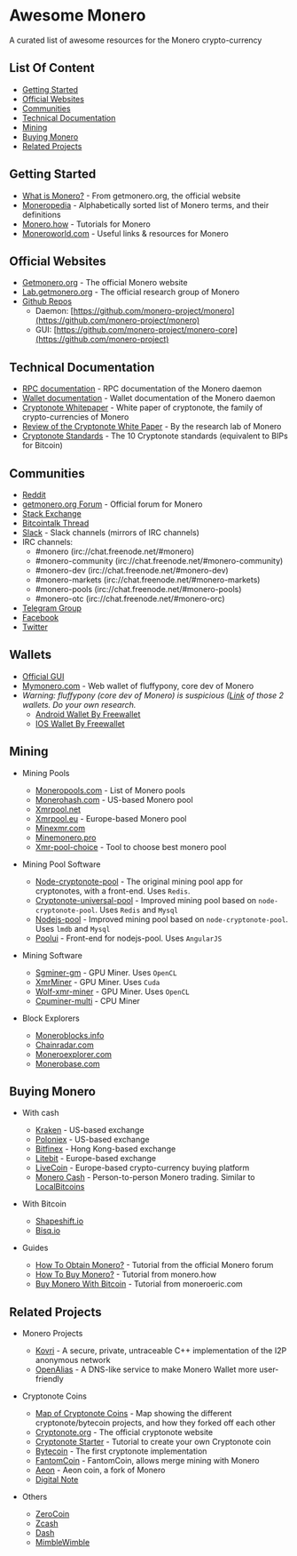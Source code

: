 # Awesome Monero
A curated list of awesome resources for the Monero crypto-currency

## List Of Content
- [Getting Started](#getting-started)
- [Official Websites](#official-websites)
- [Communities](#communities)
- [Technical Documentation](#technical-documentation)
- [Mining](#mining)
- [Buying Monero](#buying-monero)
- [Related Projects](#related-projects)

## Getting Started
- [What is Monero?](https://getmonero.org/get-started/what-is-monero) - From getmonero.org, the official website
- [Moneropedia](https://getmonero.org/resources/moneropedia) - Alphabetically sorted list of Monero terms, and their definitions
- [Monero.how](https://www.monero.how) - Tutorials for Monero
- [Moneroworld.com](https://moneroworld.com) - Useful links & resources for Monero

## Official Websites
- [Getmonero.org](https://getmonero.org) - The official Monero website
- [Lab.getmonero.org](https://lab.getmonero.org) - The official research group of Monero
- [Github Repos](https://github.com/monero-project)
    - Daemon: [https://github.com/monero-project/monero](https://github.com/monero-project/monero) 
    - GUI: [https://github.com/monero-project/monero-core](https://github.com/monero-project)

## Technical Documentation
- [RPC documentation](https://getmonero.org/resources/developer-guides/daemon-rpc.html) - RPC documentation of the Monero daemon
- [Wallet documentation](https://getmonero.org/resources/developer-guides/wallet-rpc.html) - Wallet documentation of the Monero daemon
- [Cryptonote Whitepaper](https://cryptonote.org/whitepaper.pdf) - White paper of cryptonote, the family of crypto-currencies of Monero
- [Review of the Cryptonote White Paper](https://downloads.getmonero.org/whitepaper_review.pdf) - By the research lab of Monero
- [Cryptonote Standards](https://cryptonote.org/cns) - The 10 Cryptonote standards (equivalent to BIPs for Bitcoin)

## Communities
- [Reddit](https://www.reddit.com/r/Monero)
- [getmonero.org Forum](https://forum.getmonero.org) - Official forum for Monero
- [Stack Exchange](https://monero.stackexchange.com)
- [Bitcointalk Thread](https://bitcointalk.org/index.php?topic=583449.0)
- [Slack](https://monero.slack.com) - Slack channels (mirrors of IRC channels)
- IRC channels: 
    - #monero (irc://chat.freenode.net/#monero)
    - #monero-community (irc://chat.freenode.net/#monero-community)
    - #monero-dev (irc://chat.freenode.net/#monero-dev)
    - #monero-markets  (irc://chat.freenode.net/#monero-markets)
    - #monero-pools (irc://chat.freenode.net/#monero-pools)
    - #monero-otc (irc://chat.freenode.net/#monero-orc)
- [Telegram Group](https://telegram.me/bitmonero)
- [Facebook](https://www.facebook.com/monerocurrency)
- [Twitter](https://twitter.com/monerocurrency)

## Wallets
- [Official GUI]()
- [Mymonero.com](https://mymonero.com) - Web wallet of fluffypony, core dev of Monero
- *Warning: fluffypony (core dev of Monero) is suspicious ([Link](https://monero.stackexchange.com/questions/897/does-monero-have-any-mobile-wallets-available) of those 2 wallets. Do your own research.* 
    - [Android Wallet By Freewallet](https://play.google.com/store/apps/details?id=xmr.org.freewallet.app&hl=en)
    - [IOS Wallet By Freewallet](https://itunes.apple.com/us/app/monero-wallet-by-freewallet/id1126426159?mt=8)

## Mining
- Mining Pools
    - [Moneropools.com](http://moneropools.com) - List of Monero pools
    - [Monerohash.com](https://monerohash.com) - US-based Monero pool
    - [Xmrpool.net](https://xmrpool.net)
    - [Xmrpool.eu](http://xmrpool.eu) - Europe-based Monero pool
    - [Minexmr.com](http://minexmr.com)
    - [Minemonero.pro](https://minemonero.pro)
    - [Xmr-pool-choice](https://github.com/timekelp/xmr-pool-choice) - Tool to choose best monero pool

- Mining Pool Software
    - [Node-cryptonote-pool](https://github.com/zone117x/node-cryptonote-pool) - The original mining pool app for cryptonotes, with a front-end. Uses `Redis`.
    - [Cryptonote-universal-pool](https://github.com/fancoder/cryptonote-universal-pool) - Improved mining pool based on `node-cryptonote-pool`. Uses `Redis` and `Mysql`
    - [Nodejs-pool](https://github.com/Snipa22/nodejs-pool) - Improved mining pool based on `node-cryptonote-pool`. Uses `lmdb` and `Mysql`
    - [Poolui](https://github.com/mesh0000/poolui) - Front-end for nodejs-pool. Uses `AngularJS`

- Mining Software
    - [Sgminer-gm](https://github.com/genesismining/sgminer-gm) - GPU Miner. Uses `OpenCL`
    - [XmrMiner](https://github.com/xmrMiner/xmrMiner) - GPU Miner. Uses `Cuda`
    - [Wolf-xmr-miner](https://github.com/OhGodAPet/wolf-xmr-miner) - GPU Miner. Uses `OpenCL`
    - [Cpuminer-multi](https://github.com/OhGodAPet/cpuminer-multi) - CPU Miner

- Block Explorers
    - [Moneroblocks.info](http://moneroblocks.info)
    - [Chainradar.com](https://chainradar.com/xmr/blocks)
    - [Moneroexplorer.com](https://moneroexplorer.com)
    - [Monerobase.com](https://monerobase.com)

## Buying Monero
- With cash
    - [Kraken](https://www.kraken.com) - US-based exchange
    - [Poloniex](https://poloniex.com) - US-based exchange
    - [Bitfinex](https://www.bitfinex.com) - Hong Kong-based exchange
    - [Litebit](https://www.litebit.eu) - Europe-based exchange
    - [LiveCoin](https://anycoindirect.eu/en/buy/monero) - Europe-based crypto-currency buying platform
    - [Monero Cash](https://moneroforcash.com) - Person-to-person Monero trading. Similar to [LocalBitcoins](https://localbitcoins.com)

- With Bitcoin
    - [Shapeshift.io](https://shapeshift.io)
    - [Bisq.io](https://bisq.io)

- Guides
    - [How To Obtain Monero?](https://forum.getmonero.org/5/support/2384/the-easiest-way-to-buy-monero) - Tutorial from the official Monero forum
    - [How To Buy Monero?](https://www.monero.how/how-to-buy-monero) - Tutorial from monero.how
    - [Buy Monero With Bitcoin](https://moneroeric.com/buy-monero-bitcoin-shapeshift-poloniex) - Tutorial from moneroeric.com

## Related Projects
- Monero Projects
    - [Kovri](https://github.com/monero-project/kovri) - A secure, private, untraceable C++ implementation of the I2P anonymous network
    - [OpenAlias](https://openalias.org) - A DNS-like service to make Monero Wallet more user-friendly

- Cryptonote Coins
    - [Map of Cryptonote Coins](http://mapofcoins.com/bytecoin) - Map showing the different cryptonote/bytecoin projects, and how they forked off each other
    - [Cryptonote.org](https://cryptonote.org) - The official cryptonote website
    - [Cryptonote Starter](https://cryptonotestarter.org) - Tutorial to create your own Cryptonote coin
    - [Bytecoin](https://bytecoin.org/) - The first cryptonote implementation
    - [FantomCoin](http://fantomcoin.org) - FantomCoin, allows merge mining with Monero
    - [Aeon](https://github.com/aeonix/aeon) - Aeon coin, a fork of Monero
    - [Digital Note](http://digitalnote.org)

- Others
    - [ZeroCoin](http://zerocoin.org)
    - [Zcash](https://z.cash)
    - [Dash](https://www.dash.org)
    - [MimbleWimble](https://github.com/ignopeverell/grin)

